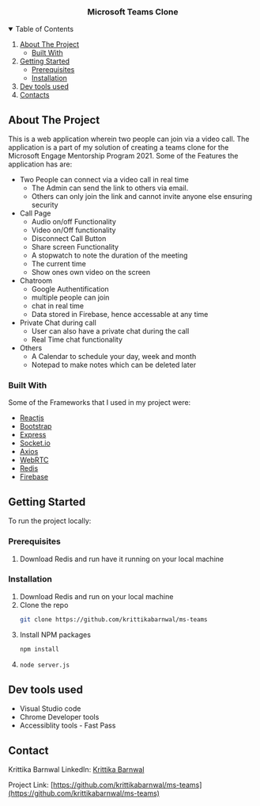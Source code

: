 <!-- PROJECT LOGO -->

  <h3 align="center">Microsoft Teams Clone</h3>

<!-- TABLE OF CONTENTS -->
<details open="open">
  <summary>Table of Contents</summary>
  <ol>
    <li>
      <a href="#about-the-project">About The Project</a>
      <ul>
        <li><a href="#built-with">Built With</a></li>
      </ul>
    </li>
    <li>
      <a href="#getting-started">Getting Started</a>
      <ul>
        <li><a href="#prerequisites">Prerequisites</a></li>
        <li><a href="#installation">Installation</a></li>
      </ul>
    </li>
    <li><a href="#Dev tools used">Dev tools used</a>
    </li>
    <li><a href="#Contacts">Contacts</a>
    </li>
    
    
  </ol>
</details>

<!-- ABOUT THE PROJECT -->

## About The Project

This is a web application wherein two people can join via a video call. The application is a part of my solution of creating a teams clone for the Microsoft Engage Mentorship Program 2021.
Some of the Features the application has are:

- Two People can connect via a video call in real time
  - The Admin can send the link to others via email.
  - Others can only join the link and cannot invite anyone else ensuring security
- Call Page
  - Audio on/off Functionality
  - Video on/Off functionality
  - Disconnect Call Button
  - Share screen Functionality
  - A stopwatch to note the duration of the meeting
  - The current time
  - Show ones own video on the screen
- Chatroom
  - Google Authentification
  - multiple people can join
  - chat in real time
  - Data stored in Firebase, hence accessable at any time
- Private Chat during call
  - User can also have a private chat during the call
  - Real Time chat functionality
- Others
  - A Calendar to schedule your day, week and month
  - Notepad to make notes which can be deleted later

### Built With

Some of the Frameworks that I used in my project were:

- [Reactjs](https://reactjs.org/)
- [Bootstrap](https://getbootstrap.com)
- [Express](https://www.npmjs.com/package/express)
- [Socket.io](https://www.npmjs.com/package/socket.io)
- [Axios](https://www.npmjs.com/package/axios)
- [WebRTC](https://webrtc.org/)
- [Redis](https://redis.io/)
- [Firebase](https://firebase.google.com/)

<!-- GETTING STARTED -->

## Getting Started

To run the project locally:

### Prerequisites

1. Download Redis and run have it running on your local machine

### Installation

1. Download Redis and run on your local machine
2. Clone the repo
   ```sh
   git clone https://github.com/krittikabarnwal/ms-teams
   ```
3. Install NPM packages
   ```sh
   npm install
   ```
4. ```sh
   node server.js
   ```

## Dev tools used

- Visual Studio code
- Chrome Developer tools
- Accessiblity tools - Fast Pass

<!-- CONTACT -->

## Contact

Krittika Barnwal
LinkedIn: [Krittika Barnwal](https://www.linkedin.com/in/krittika-barnwal/)

Project Link: [https://github.com/krittikabarnwal/ms-teams](https://github.com/krittikabarnwal/ms-teams)
